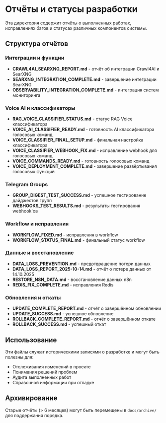 # Отчёты и статусы разработки

Эта директория содержит отчёты о выполненных работах, исправлениях багов и статусах различных компонентов системы.

## Структура отчётов

### Интеграции и функции
- **CRAWL4AI_SEARXNG_REPORT.md** - отчёт об интеграции Crawl4AI и SearXNG
- **SEARXNG_INTEGRATION_COMPLETE.md** - завершение интеграции SearXNG
- **OBSERVABILITY_INTEGRATION_COMPLETE.md** - интеграция систем мониторинга

### Voice AI и классификаторы
- **RAG_VOICE_CLASSIFIER_STATUS.md** - статус RAG Voice классификатора
- **VOICE_AI_CLASSIFIER_READY.md** - готовность AI классификатора голосовых команд
- **VOICE_CLASSIFIER_FINAL_SETUP.md** - финальная настройка классификатора
- **VOICE_CLASSIFIER_WEBHOOK_FIX.md** - исправление webhook для голосовых команд
- **VOICE_COMMANDS_READY.md** - готовность голосовых команд
- **VOICE_DEPLOYMENT_COMPLETE.md** - завершение развёртывания голосовых функций

### Telegram Groups
- **GROUP_DIGEST_TEST_SUCCESS.md** - успешное тестирование дайджестов групп
- **WEBHOOKS_TEST_RESULTS.md** - результаты тестирования webhook'ов

### Workflow и исправления
- **WORKFLOW_FIXED.md** - исправления в workflow
- **WORKFLOW_STATUS_FINAL.md** - финальный статус workflow

### Данные и восстановление
- **DATA_LOSS_PREVENTION.md** - предотвращение потери данных
- **DATA_LOSS_REPORT_2025-10-14.md** - отчёт о потере данных от 14.10.2025
- **RESTORE_N8N_DATA.md** - восстановление данных n8n
- **REDIS_FIX_COMPLETE.md** - исправления Redis

### Обновления и откаты
- **UPDATE_COMPLETE_REPORT.md** - отчёт о завершённом обновлении
- **UPDATE_SUCCESS.md** - успешное обновление
- **ROLLBACK_COMPLETE_REPORT.md** - отчёт о завершённом откате
- **ROLLBACK_SUCCESS.md** - успешный откат

## Использование

Эти файлы служат историческими записями о разработке и могут быть полезны для:
- Отслеживания изменений в проекте
- Понимания решений проблем
- Аудита выполненных работ
- Справочной информации при отладке

## Архивирование

Старые отчёты (> 6 месяцев) могут быть перемещены в `docs/archive/` для поддержания порядка.

